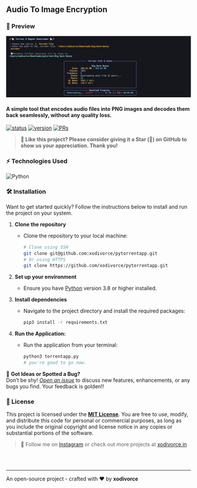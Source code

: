 ## Audio To Image Encryption

### 👀 Preview
<img src="./images/pytorrentapp-preview.png" alt="pytorrentapp-preview">

#### A simple tool that encodes audio files into PNG images and decodes them back seamlessly, without any quality loss.

[![status](https://img.shields.io/badge/status-active-brightgreen.svg?style=flat)](https://github.com/xodivorce/pytorrentapp/)
[![version](https://img.shields.io/badge/version-v1.0.1-yellow.svg?style=flat)](https://github.com/xodivorce/pytorrentapp/)
[![PRs](https://img.shields.io/badge/PRs-welcome-blue.svg?style=flat)](https://github.com/xodivorce/pytorrentapp/)

> **🥰 Like this project? Please consider giving it a Star (🌟) on GitHub to show us your appreciation. Thank you!**

### ⚡️ Technologies Used
![Python](https://img.shields.io/badge/python-3670A0?style=for-the-badge&logo=python&logoColor=ffdd54)

### 🛠️ Installation
   Want to get started quickly? Follow the instructions below to install and run the project on your system.

1. **Clone the repository**
   - Clone the repository to your local machine:
     ```bash
     # Clone using SSH
     git clone git@github.com:xodivorce/pytorrentapp.git
     # Or using HTTPS
     git clone https://github.com/xodivorce/pytorrentapp.git
     ```

2. **Set up your environment**
   - Ensure you have [Python](https://www.python.org/downloads/) version 3.8 or higher installed.

3. **Install dependencies**
   - Navigate to the project directory and install the required packages:
     ```bash
     pip3 install -r requirements.txt
     ```

4. **Run the Application:**
   - Run the application from your terminal:
     ```bash
     python3 torrentapp.py
     # you're good to go now.
     ```
     
🐞 **Got Ideas or Spotted a Bug?**  
   Don’t be shy! [*Open an issue*](https://github.com/xodivorce/pytorrentapp/issues) to discuss new features, enhancements, or any bugs you find. Your feedback is golden!!

### 📄 License
   This project is licensed under the [**MIT License**](LICENSE.txt). You are free to use, modify, and distribute this code for personal or commercial purposes, as long as you include the original copyright and license notice in any copies or substantial portions of the software.

> 🧠 Follow me on [Instagram](https://www.instagram.com/xodivorce) or check out more projects at [xodivorce.in](https://www.xodivorce.in)

<br></br>

****

An open-source project - crafted with ❤️ by **xodivorce**